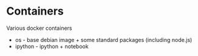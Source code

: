 # Containers

Various docker containers

* os - base debian image + some standard packages (including node.js)
* ipython - ipython + notebook

